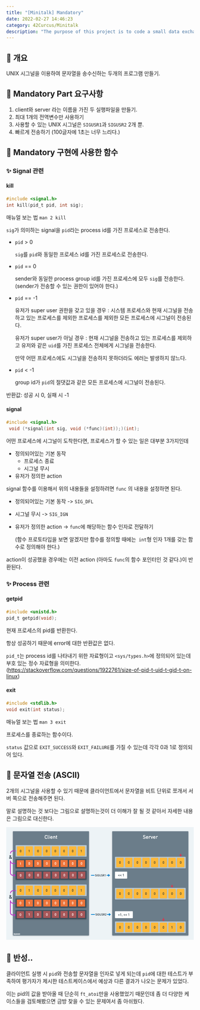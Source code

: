 ```yaml
---
title: "[Minitalk] Mandatory"
date: 2022-02-27 14:46:23
category: 42Curcus/Minitalk
description: "The purpose of this project is to code a small data exchange program using UNIX signals."
---
```


## 🚀 개요

UNIX 시그널을 이용하여 문자열을 송수신하는 두개의 프로그램 만들기.

## 🚀 Mandatory Part 요구사항

1. client와 server 라는 이름을 가진 두 실행파일을 만들기.
2. 최대 1개의 전역변수만 사용하기
3. 사용할 수 있는 UNIX 시그널은 `SIGUSR1`과 `SIGUSR2` 2개 뿐.
4. 빠르게 전송하기 (100글자에 1초는 너무 느리다.)

## 🚀 Mandatory 구현에 사용한 함수

### ✨ Signal 관련

#### kill

```c
#include <signal.h>
int kill(pid_t pid, int sig);
```

매뉴얼 보는 법  `man 2 kill`

`sig`가 의미하는 signal을 `pid`라는 process id를 가진 프로세스로 전송한다.

- `pid` > 0

  `sig`를 `pid`와 동일한 프로세스 id를 가진 프로세스로 전송한다.

- `pid` == 0

  sender와 동일한 process group id를 가진 프로세스에 모두 `sig`를 전송한다. (sender가 전송할 수 있는 권한이 있어야 한다.)

- `pid` == -1

  유저가 super user 권한을 갖고 있을 경우 : 시스템 프로세스와 현재 시그널을 전송하고 있는 프로세스를 제외한 프로세스를 제외한 모든 프로세스에 시그널이 전송된다.

  유저가 super user가 아닐 경우 : 현재 시그널을 전송하고 있는 프로세스를 제외하고 유저와  같은 `uid`를 가진 프로세스 전체에게 시그널을 전송한다. 

  만약 어떤 프로세스에도 시그널을 전송하지 못하더라도 에러는 발생하지 않느다.

- `pid` < -1

  group id가 `pid`의 절댓값과 같은 모든 프로세스에 시그널이 전송된다.

반환값: 성공 시 0, 실패 시 -1

#### signal

```c
#include <signal.h>
 void (*signal(int sig, void (*func)(int));)(int);
```

어떤 프로세스에 시그널이 도착한다면, 프로세스가 할 수 있는 일은 대부분 3가지인데

- 정의되어있는 기본 동작
  - 프로세스 종료
  - 시그널 무시
- 유저가 정의한 action

signal 함수를 이용해서 위의 내용들을 설정하려면 `func` 의 내용을 설정하면 된다.

- 정의되어있는 기본 동작 -> `SIG_DFL`

- 시그널 무시 -> `SIG_IGN`

- 유저가 정의한 action -> `func`에 해당하는 함수 인자로 전달하기

  (함수 프로토타입을 보면 알겠지만 함수를 정의할 때에는` int`형 인자 1개를 갖는 함수로 정의해야 한다.)

action이 성공했을 경우에는 이전 action (아마도 `func`의 함수 포인터인 것 같다.)이 반환된다.

### ✨ Process 관련

#### getpid

```c
#include <unistd.h>
pid_t getpid(void);
```

현재 프로세스의 pid를 반환한다.

항상 성공하기 때문에 error에 대한 반환값은 없다.

`pid_t`는 process id를 나타내기 위한 자료형이고 `<sys/types.h>`에 정의되어 있는데 부호 있는 정수 자료형을 의미한다. (<https://stackoverflow.com/questions/1922761/size-of-pid-t-uid-t-gid-t-on-linux>)

#### exit

```c
#include <stdlib.h>
void exit(int status);
```

매뉴얼 보는 법  `man 3 exit`

프로세스를 종료하는 함수이다.

`status` 값으로 `EXIT_SUCCESS`와 `EXIT_FAILURE`를 가질 수 있는데 각각 0과 1로 정의되어 있다.

## 🚀 문자열 전송 (ASCII)

2개의 시그널을 사용할 수 있기 때문에 클라이언트에서 문자열을 비트 단위로 쪼개서 서버 쪽으로 전송해주면 된다.

말로 설명하는 것 보다는 그림으로 설명하는것이 더 이해가 잘 될 것 같아서 자세한 내용은 그림으로 대신한다.

![](./minitalk_send_signal.png)

## 🚀 반성..

클라이언트 실행 시 `pid`와 전송할 문자열을 인자로 넣게 되는데 `pid`에 대한 테스트가 부족하여 평가자가 제시한 테스트케이스에서 예상과 다른 결과가 나오는 문제가 있었다.

이는 pid의 값을 받아올 때 단순히 `ft_atoi`만을 사용했었기 때문인데 좀 더 다양한 케이스들을 검토해봤으면 금방 찾을 수 있는 문제여서 좀 아쉬웠다.